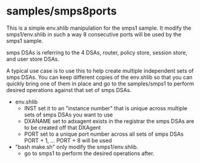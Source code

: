 # samples/smps8ports
This is a simple env.shlib manipulation for the smps1 sample.
It modify the smps1/env.shlib in such a way 8 consecutive ports will
be used by the smps1 sample.

smps DSAs is referring to the 4 DSAs, router, policy store, session
store, and user store DSAs.

A typical use case is to use this to help create multiple
independent sets of smps DSAs. You can keep different copies
of the env.shlib so that you can quickly bring one of them
in place and go to the samples/smps1 to perform desired
operations against that set of smps DSAs.
* env.shlib
	* INST set it to an "instance number" that is unique across multiple
		sets of smps DSAs you want to use
	* DXANAME set to adxagent exists in the registrar
		the smps DSAs are to be created off that DXAgent
	* PORT set to a unique port number across all sets of smps DSAs
		PORT + 1, ... PORT + 8 will be used
* "bash make.sh" only modify the smps1/env.shlib.
	* go to smps1 to perform the desired operations after.
